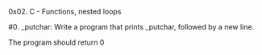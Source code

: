 0x02. C - Functions, nested loops

#0. _putchar: Write a program that prints _putchar, followed by a new line.

The program should return 0
